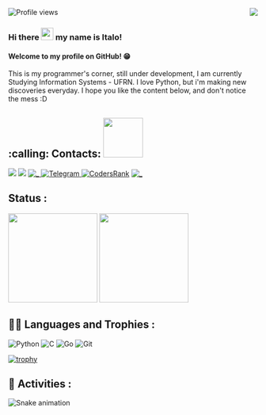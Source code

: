 ![Profile views](https://gpvc.arturio.dev/italo-mauricio)   <img align=right src="https://data.whicdn.com/images/326366913/original.gif">

### Hi there <img src="https://media.giphy.com/media/hvRJCLFzcasrR4ia7z/giphy.gif" width="25px"> my name is Italo!  



#### Welcome to my profile on GitHub! :grin: 
This is my programmer's corner, still under development, I am currently Studying Information Systems - UFRN.
I love Python, but i'm making new discoveries everyday. I hope you like the content below, and don't notice the mess :D




<h2> :calling: Contacts: <img src='https://raw.githubusercontent.com/ShahriarShafin/ShahriarShafin/main/Assets/handshake.gif' width="80px"> </h2>
<div>


[<img src = "https://img.shields.io/badge/instagram-%23E4405F.svg?&style=for-the-badge&logo=instagram&logoColor=white">](https://www.instagram.com/italomauricio1/)
<a href = "mailto:italomauricio98@gmail.com"><img src="https://img.shields.io/badge/Gmail-D14836?style=for-the-badge&logo=gmail&logoColor=white" target="_blank"></a>
 <a id="linkedin" href="https://www.linkedin.com/in/italo-mauricio" target="_blank">
    <img src="https://img.shields.io/badge/LinkedIn-0077B5?style=for-the-badge&logo=linkedin&logoColor=white" alt="_" />
  </a>
<a id="telegram" href="https://t.me/italomauricio1" target="_blank">
  ![Telegram](https://img.shields.io/static/v1?style=for-the-badge&message=Telegram&color=26A5E4&logo=Telegram&logoColor=FFFFFF&label=)
 </a>
[![CodersRank](https://img.shields.io/static/v1?style=for-the-badge&message=CodersRank&color=000000&logo=CodersRank&logoColor=28B463&label=)](https://profile.codersrank.io/user/italo-mauricio)
<a id="stackoverflow" href="https://pt.stackoverflow.com/users/299504/italo-mauricio" target="_blank">
    <img src="https://img.shields.io/badge/Stack_Overflow-FE7A16?style=for-the-badge&logo=stack-overflow&logoColor=white" alt="_" />
  </a>
</p>

## Status :

<div>
	<img height="180em" src="https://github-readme-stats.vercel.app/api?username=italo-mauricio&show_icons=true&theme=vision-friendly-dark"/>
 <img height="180em" src="https://github-readme-stats.vercel.app/api/top-langs/?username=italo-mauricio&layout=compact&theme=vision-friendly-dark"/>
 
</div>


## :man_technologist: Languages and Trophies :  
  ![Python](https://img.shields.io/badge/python-110B90?style=for-the-badge&logo=python&logoColor=BCBF00)
  ![C](https://img.shields.io/static/v1?style=for-the-badge&message=C&color=222222&logo=C&logoColor=A8B9CC&label=)
  ![Go](https://img.shields.io/badge/go-110B90?style=for-the-badge&logo=go&logoColor=BCBF00)
  ![Git](https://img.shields.io/static/v1?style=for-the-badge&message=Git&color=D4AC0D&logo=Git&logoColor=FFFFFF&label=)





[![trophy](https://github-profile-trophy.vercel.app/?username=italo-mauricio&theme=onedark)](https://github.com/italo-mauricio/github-profile-trophy)


## :snake: Activities :

![Snake animation](https://github.com/italomauricio1/italo-mauricio/blob/output/github-contribution-grid-snake.svg)

